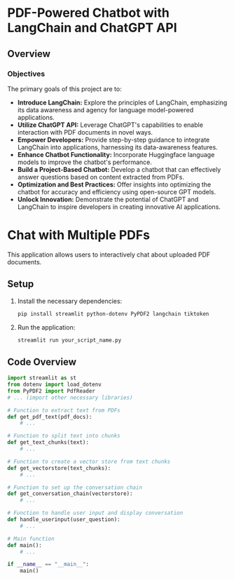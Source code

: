 # PDF-Powered Chatbot with LangChain and ChatGPT API

## Overview

### Objectives

The primary goals of this project are to:

- **Introduce LangChain:** Explore the principles of LangChain, emphasizing its data awareness and agency for language model-powered applications.
- **Utilize ChatGPT API:** Leverage ChatGPT's capabilities to enable interaction with PDF documents in novel ways.
- **Empower Developers:** Provide step-by-step guidance to integrate LangChain into applications, harnessing its data-awareness features.
- **Enhance Chatbot Functionality:** Incorporate Huggingface language models to improve the chatbot's performance.
- **Build a Project-Based Chatbot:** Develop a chatbot that can effectively answer questions based on content extracted from PDFs.
- **Optimization and Best Practices:** Offer insights into optimizing the chatbot for accuracy and efficiency using open-source GPT models.
- **Unlock Innovation:** Demonstrate the potential of ChatGPT and LangChain to inspire developers in creating innovative AI applications.


  
# Chat with Multiple PDFs

This application allows users to interactively chat about uploaded PDF documents.

## Setup

1. Install the necessary dependencies:
    ```bash
    pip install streamlit python-dotenv PyPDF2 langchain tiktoken
    ```

2. Run the application:
    ```bash
    streamlit run your_script_name.py
    ```

## Code Overview

```python
import streamlit as st
from dotenv import load_dotenv
from PyPDF2 import PdfReader
# ... (import other necessary libraries)

# Function to extract text from PDFs
def get_pdf_text(pdf_docs):
    # ...

# Function to split text into chunks
def get_text_chunks(text):
    # ...

# Function to create a vector store from text chunks
def get_vectorstore(text_chunks):
    # ...

# Function to set up the conversation chain
def get_conversation_chain(vectorstore):
    # ...

# Function to handle user input and display conversation
def handle_userinput(user_question):
    # ...

# Main function
def main():
    # ...

if __name__ == "__main__":
    main()
